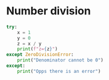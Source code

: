 # Number division
```python
try:
    x = 1
    y = 0
    z = x / y
    print(f"z={z}")
except ZeroDivisionError:
    print("Denominator cannot be 0")
except:
    print("Opps there is an error")
```

